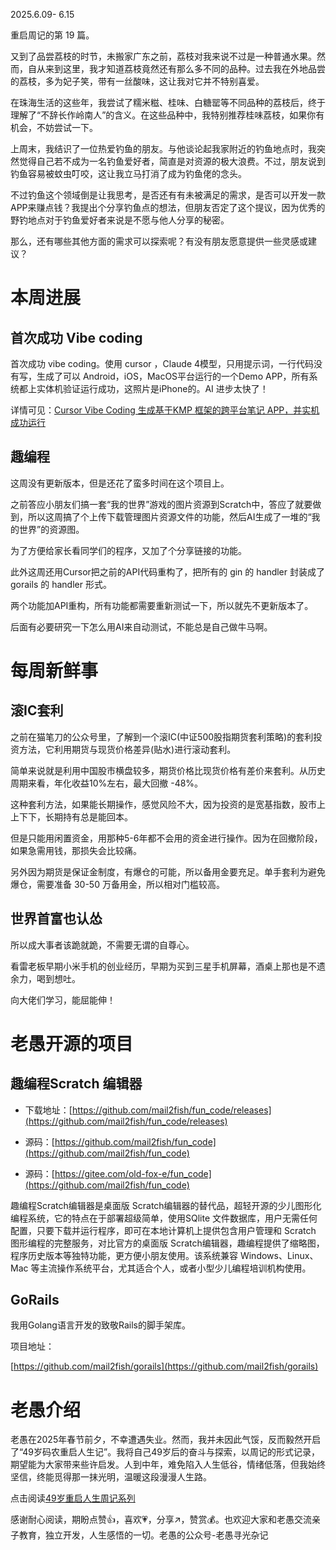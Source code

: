 2025.6.09- 6.15

重启周记的第 19 篇。

又到了品尝荔枝的时节，未搬家广东之前，荔枝对我来说不过是一种普通水果。然而，自从来到这里，我才知道荔枝竟然还有那么多不同的品种。过去我在外地品尝的荔枝，多为妃子笑，带有一丝酸味，这让我对它并不特别喜爱。

在珠海生活的这些年，我尝试了糯米糍、桂味、白糖罂等不同品种的荔枝后，终于理解了“不辞长作岭南人”的含义。在这些品种中，我特别推荐桂味荔枝，如果你有机会，不妨尝试一下。

上周末，我结识了一位热爱钓鱼的朋友。与他谈论起我家附近的钓鱼地点时，我突然觉得自己若不成为一名钓鱼爱好者，简直是对资源的极大浪费。不过，朋友说到钓鱼容易被蚊虫叮咬，这让我立马打消了成为钓鱼佬的念头。

不过钓鱼这个领域倒是让我思考，是否还有有未被满足的需求，是否可以开发一款APP来赚点钱？我提出个分享钓鱼点的想法，但朋友否定了这个提议，因为优秀的野钓地点对于钓鱼爱好者来说是不愿与他人分享的秘密。

那么，还有哪些其他方面的需求可以探索呢？有没有朋友愿意提供一些灵感或建议？

# 本周进展

## 首次成功 Vibe coding 

首次成功 vibe coding。使用 cursor ，Claude 4模型，只用提示词，一行代码没有写，生成了可以 Android，iOS，MacOS平台运行的一个Demo APP，所有系统都上实体机验证运行成功，这照片是iPhone的。AI 进步太快了！

详情可见：[Cursor Vibe Coding 生成基于KMP 框架的跨平台笔记 APP，并实机成功运行](https://mp.weixin.qq.com/s/CkcC-lXb2jVZjlWLKxrX6Q)



## 趣编程

这周没有更新版本，但是还花了蛮多时间在这个项目上。

之前答应小朋友们搞一套“我的世界”游戏的图片资源到Scratch中，答应了就要做到，所以这周搞了个上传下载管理图片资源文件的功能，然后AI生成了一堆的“我的世界”的资源图。

为了方便给家长看同学们的程序，又加了个分享链接的功能。

此外这周还用Cursor把之前的API代码重构了，把所有的 gin 的 handler 封装成了 gorails 的 handler 形式。

两个功能加API重构，所有功能都需要重新测试一下，所以就先不更新版本了。

后面有必要研究一下怎么用AI来自动测试，不能总是自己做牛马啊。


# 每周新鲜事

##  滚IC套利

之前在猫笔刀的公众号里，了解到一个滚IC(中证500股指期货套利策略)的套利投资方法，它利用期货与现货价格差异(贴水)进行滚动套利。

简单来说就是利用中国股市横盘较多，期货价格比现货价格有差价来套利。从历史周期来看，年化收益10%左右，最大回撤 -48%。

这种套利方法，如果能长期操作，感觉风险不大，因为投资的是宽基指数，股市上上下下，长期持有总是能回本。

但是只能用闲置资金，用那种5-6年都不会用的资金进行操作。因为在回撤阶段，如果急需用钱，那损失会比较痛。

另外因为期货是保证金制度，有爆仓的可能，所以备用金要充足。单手套利为避免爆仓，需要准备 30-50 万备用金，所以相对门槛较高。


## 世界首富也认怂



所以成大事者该跪就跪，不需要无谓的自尊心。

看雷老板早期小米手机的创业经历，早期为买到三星手机屏幕，酒桌上那也是不遗余力，喝到想吐。

向大佬们学习，能屈能伸！

# 老愚开源的项目

## 趣编程Scratch 编辑器

* 下载地址：[https://github.com/mail2fish/fun_code/releases](https://github.com/mail2fish/fun_code/releases)

* 源码：[https://github.com/mail2fish/fun_code](https://github.com/mail2fish/fun_code)

* 源码：[https://gitee.com/old-fox-e/fun_code](https://github.com/mail2fish/fun_code)

趣编程Scratch编辑器是桌面版 Scratch编辑器的替代品，超轻开源的少儿图形化编程系统，它的特点在于部署超级简单，使用SQlite 文件数据库，用户无需任何配置，只要下载并运行程序，即可在本地计算机上提供包含用户管理和 Scratch 图形编程的完整服务，对比官方的桌面版  Scratch编辑器，趣编程提供了缩略图，程序历史版本等独特功能，更方便小朋友使用。该系统兼容 Windows、Linux、Mac 等主流操作系统平台，尤其适合个人，或者小型少儿编程培训机构使用。

## GoRails

我用Golang语言开发的致敬Rails的脚手架库。

项目地址：

[https://github.com/mail2fish/gorails](https://github.com/mail2fish/gorails)


# 老愚介绍

老愚在2025年春节前夕，不幸遭遇失业。然而，我并未因此气馁，反而毅然开启了“49岁码农重启人生记”。我将自己49岁后的奋斗与探索，以周记的形式记录，期望能为大家带来些许启发。人到中年，难免陷入人生低谷，情绪低落，但我始终坚信，终能觅得那一抹光明，温暖这段漫漫人生路。

点击阅读[49岁重启人生周记系列](https://mp.weixin.qq.com/mp/appmsgalbum?__biz=MzkzNzE4ODIzMw==&action=getalbum&album_id=3894068952774688775#wechat_redirect)

感谢耐心阅读，期盼点赞👍，喜欢💗，分享↗️，赞赏💰。也欢迎大家和老愚交流亲子教育，独立开发，人生感悟的一切。老愚的公众号-老愚寻光杂记
